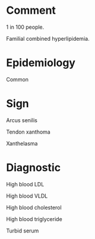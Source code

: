 # Comment

1 in 100 people.

Familial combined hyperlipidemia.

# Epidemiology

Common

# Sign

Arcus senilis

Tendon xanthoma

Xanthelasma

# Diagnostic

High blood LDL

High blood VLDL

High blood cholesterol

High blood triglyceride

Turbid serum
